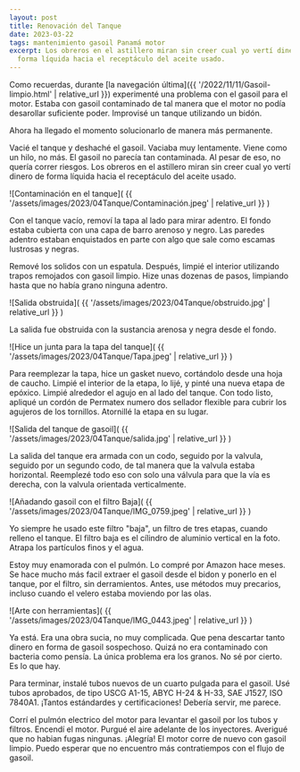 ```yaml
---
layout: post
title: Renovación del Tanque
date: 2023-03-22
tags: mantenimiento gasoil Panamá motor
excerpt: Los obreros en el astillero miran sin creer cual yo vertí dinero de
  forma líquida hacia el receptáculo del aceite usado.
---
```


Como recuerdas, durante
[la navegación última]({{ '/2022/11/11/Gasoil-limpio.html' | relative_url }})
experimenté una problema con el gasoil para el motor. Estaba con gasoil
contaminado de tal manera que el motor no podía desarollar suficiente poder.
Improvisé un tanque utilizando un bidón.

Ahora ha llegado el momento solucionarlo de manera más permanente.

Vacié el tanque y deshaché el gasoil.
Vaciaba muy lentamente. Viene como un hilo, no más.
El gasoil no parecía tan contaminada.
Al pesar de eso, no quería correr riesgos.
Los obreros en el astillero miran sin creer cual yo vertí dinero de forma
líquida hacia el receptáculo del aceite usado.

![Contaminación en el tanque](
  {{ '/assets/images/2023/04Tanque/Contaminación.jpeg' | relative_url }}
)

Con el tanque vacío, removí la tapa al lado para mirar adentro.
El fondo estaba cubierta con una capa de barro arenoso y negro.
Las paredes adentro estaban enquistados en parte con algo que sale como escamas
lustrosas y negras.

Remové los solidos con un espatula.
Después, limpié el interior utilizando trapos remojados con gasoil limpio.
Hize unas dozenas de pasos, limpiando hasta que no había grano ninguna adentro.

![Salida obstruida](
  {{ '/assets/images/2023/04Tanque/obstruido.jpg' | relative_url }}
)

La salida fue obstruida con la sustancia arenosa y negra desde el fondo.

![Hice un junta para la tapa del tanque](
  {{ '/assets/images/2023/04Tanque/Tapa.jpeg' | relative_url }}
)

Para reemplezar la tapa, hice un gasket nuevo, cortándolo
desde una hoja de caucho. Limpié el interior de la etapa,
lo lijé, y pinté una nueva etapa de epóxico. Limpié alrededor el agujo
en al lado del tanque. Con todo listo, apliqué un cordón de Permatex numero
dos sellador flexible para cubrir los agujeros de los tornillos.
Atornillé la etapa en su lugar.

![Salida del tanque de gasoil](
  {{ '/assets/images/2023/04Tanque/salida.jpg' | relative_url }}
)

La salida del tanque era armada con un codo, seguido por la valvula, seguido
por un segundo codo, de tal manera que la valvula estaba horizontal.  Reemplezé
todo eso con solo una válvula para que la vía es derecha, con la valvula
orientada verticalmente.

![Añadando gasoil con el filtro Baja](
  {{ '/assets/images/2023/04Tanque/IMG_0759.jpeg' | relative_url }}
)

Yo siempre he usado este filtro "baja", un filtro de tres etapas, cuando
relleno el tanque.
El filtro baja es el cílindro de aluminio vertical en la foto.
Atrapa los partículos finos y el agua.

Estoy muy enamorada con el pulmón. Lo compré por Amazon hace meses.
Se hace mucho más facil extraer el gasoil desde el bidon y ponerlo
en el tanque, por el filtro, sin derramientos. Antes, use métodos muy
precarios, incluso cuando el velero estaba moviendo por las olas.

![Arte con herramientas](
  {{ '/assets/images/2023/04Tanque/IMG_0443.jpeg' | relative_url }}
)

Ya está. Era una obra sucia, no muy complicada. Que pena descartar
tanto dinero en forma de gasoil sospechoso. Quizá no era contaminado
con bacteria como pensía. La única problema era los granos.
No sé por cierto. Es lo que hay.

Para terminar, instalé tubos nuevos de un cuarto pulgada para el gasoil.
Usé tubos aprobados, de tipo USCG A1-15, ABYC H-24 & H-33, SAE J1527,
ISO 7840A1. ¡Tantos estándardes y certificaciones! Debería servir, me parece.

Corrí el pulmón electrico del motor para levantar el gasoil por los tubos
y filtros. Encendí el motor. Purgué el aire adelante de los inyectores.
Averigué que no habian fugas ningunas. ¡Alegría! El motor corre de nuevo
con gasoil limpio. Puedo esperar que no encuentro más contratiempos con
el flujo de gasoil.

